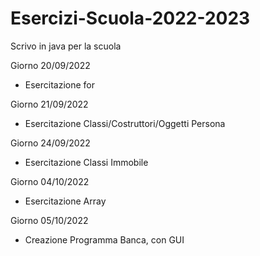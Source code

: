 # Esercizi-Scuola-2022-2023
Scrivo in java per la scuola

Giorno 20/09/2022
  - Esercitazione for

Giorno 21/09/2022
  - Esercitazione Classi/Costruttori/Oggetti Persona
  
Giorno 24/09/2022
  - Esercitazione Classi Immobile

Giorno 04/10/2022
  - Esercitazione Array

Giorno 05/10/2022
  - Creazione Programma Banca, con GUI
